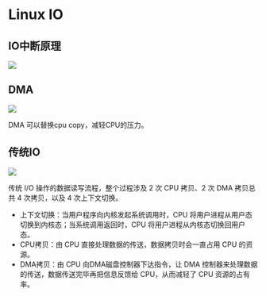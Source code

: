 # Linux IO

## IO中断原理

![](https://github.com/christophe-liwei/k8s/blob/master/Linux%20IO/%E4%BC%A0%E7%BB%9FIO%E4%B8%AD%E6%96%AD.png)

## DMA

![](https://github.com/christophe-liwei/k8s/blob/master/Linux%20IO/DMA.png)

DMA 可以替换cpu copy，减轻CPU的压力。

## 传统IO

![](https://github.com/christophe-liwei/k8s/blob/master/Linux%20IO/%E4%BC%A0%E7%BB%9FIO%E5%8E%9F%E7%90%86.png)



传统 I/O 操作的数据读写流程，整个过程涉及 2 次 CPU 拷贝、2 次 DMA 拷贝总共 4 次拷贝，以及 4 次上下文切换。

- 上下文切换：当用户程序向内核发起系统调用时，CPU 将用户进程从用户态切换到内核态；当系统调用返回时，CPU 将用户进程从内核态切换回用户态。
- CPU拷贝：由 CPU 直接处理数据的传送，数据拷贝时会一直占用 CPU 的资源。
- DMA拷贝：由 CPU 向DMA磁盘控制器下达指令，让 DMA 控制器来处理数据的传送，数据传送完毕再把信息反馈给 CPU，从而减轻了 CPU 资源的占有率。

